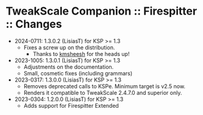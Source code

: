# TweakScale Companion :: Firespitter :: Changes

* 2024-0711: 1.3.0.2 (LisiasT) for KSP >= 1.3
	+ Fixes a screw up on the distribution.
		- Thanks to [kmsheesh](https://forum.kerbalspaceprogram.com/profile/222111-kmsheesh/) for the heads up!
* 2023-1005: 1.3.0.1 (LisiasT) for KSP >= 1.3
	+ Adjustments on the documentation.
	+ Small, cosmetic fixes (including grammars)
* 2023-0317: 1.3.0.0 (LisiasT) for KSP >= 1.3
	+ Removes deprecated calls to KSPe. Minimum target is v2.5 now.
	+ Renders it compatible to TweakScale 2.4.7.0 and superior only.
* 2023-0304: 1.2.0.0 (LisiasT) for KSP >= 1.3
	+ Adds support for Firespitter Extended
